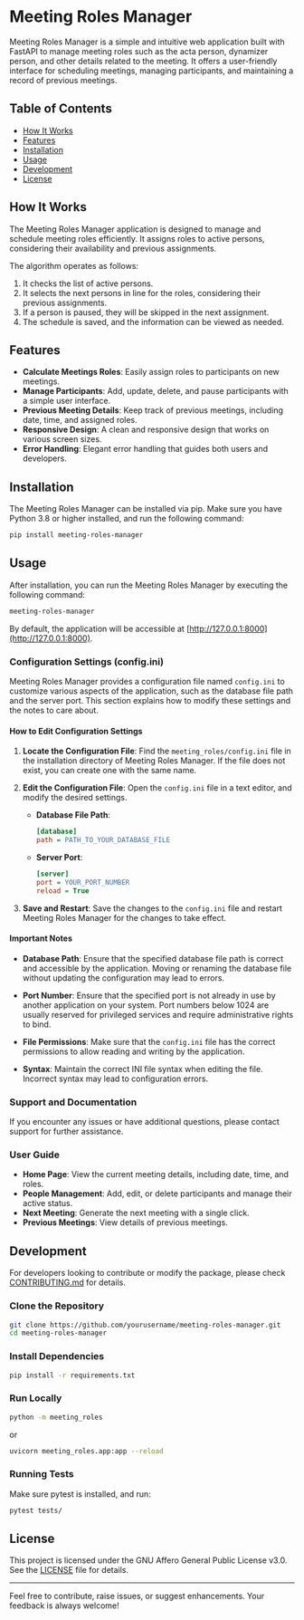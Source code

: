 # Meeting Roles Manager

Meeting Roles Manager is a simple and intuitive web application built with FastAPI to manage meeting roles such as the acta person, dynamizer person, and other details related to the meeting. It offers a user-friendly interface for scheduling meetings, managing participants, and maintaining a record of previous meetings.

## Table of Contents

- [How It Works](#how-it-works)
- [Features](#features)
- [Installation](#installation)
- [Usage](#usage)
- [Development](#development)
- [License](#license)

## How It Works

The Meeting Roles Manager application is designed to manage and schedule meeting roles efficiently. It assigns roles to active persons, considering their availability and previous assignments.

The algorithm operates as follows:

1.  It checks the list of active persons.
2.  It selects the next persons in line for the roles, considering their previous assignments.
3.  If a person is paused, they will be skipped in the next assignment.
4.  The schedule is saved, and the information can be viewed as needed.

## Features

- **Calculate Meetings Roles**: Easily assign roles to participants on new meetings.
- **Manage Participants**: Add, update, delete, and pause participants with a simple user interface.
- **Previous Meeting Details**: Keep track of previous meetings, including date, time, and assigned roles.
- **Responsive Design**: A clean and responsive design that works on various screen sizes.
- **Error Handling**: Elegant error handling that guides both users and developers.

## Installation

The Meeting Roles Manager can be installed via pip. Make sure you have Python 3.8 or higher installed, and run the following command:

```bash
pip install meeting-roles-manager
```

## Usage

After installation, you can run the Meeting Roles Manager by executing the following command:

```bash
meeting-roles-manager
```

By default, the application will be accessible at [http://127.0.0.1:8000](http://127.0.0.1:8000).

### Configuration Settings (config.ini)

Meeting Roles Manager provides a configuration file named `config.ini` to customize various aspects of the application, such as the database file path and the server port. This section explains how to modify these settings and the notes to care about.

#### How to Edit Configuration Settings

1. **Locate the Configuration File**: Find the `meeting_roles/config.ini` file in the installation directory of Meeting Roles Manager. If the file does not exist, you can create one with the same name.

2. **Edit the Configuration File**: Open the `config.ini` file in a text editor, and modify the desired settings.

   - **Database File Path**:

     ```ini
     [database]
     path = PATH_TO_YOUR_DATABASE_FILE
     ```

   - **Server Port**:

     ```ini
     [server]
     port = YOUR_PORT_NUMBER
     reload = True
     ```

3. **Save and Restart**: Save the changes to the `config.ini` file and restart Meeting Roles Manager for the changes to take effect.

#### Important Notes

- **Database Path**: Ensure that the specified database file path is correct and accessible by the application. Moving or renaming the database file without updating the configuration may lead to errors.

- **Port Number**: Ensure that the specified port is not already in use by another application on your system. Port numbers below 1024 are usually reserved for privileged services and require administrative rights to bind.

- **File Permissions**: Make sure that the `config.ini` file has the correct permissions to allow reading and writing by the application.

- **Syntax**: Maintain the correct INI file syntax when editing the file. Incorrect syntax may lead to configuration errors.

### Support and Documentation

If you encounter any issues or have additional questions, please contact support for further assistance.

### User Guide

- **Home Page**: View the current meeting details, including date, time, and roles.
- **People Management**: Add, edit, or delete participants and manage their active status.
- **Next Meeting**: Generate the next meeting with a single click.
- **Previous Meetings**: View details of previous meetings.

## Development

For developers looking to contribute or modify the package, please check [CONTRIBUTING.md](CONTRIBUTING.md) for details.

### Clone the Repository

```bash
git clone https://github.com/yourusername/meeting-roles-manager.git
cd meeting-roles-manager
```

### Install Dependencies

```bash
pip install -r requirements.txt
```

### Run Locally

```bash
python -m meeting_roles
```

or

```bash
uvicorn meeting_roles.app:app --reload
```

### Running Tests

Make sure pytest is installed, and run:

```bash
pytest tests/
```

## License

This project is licensed under the GNU Affero General Public License v3.0. See the [LICENSE](LICENSE) file for details.

---

Feel free to contribute, raise issues, or suggest enhancements. Your feedback is always welcome!
